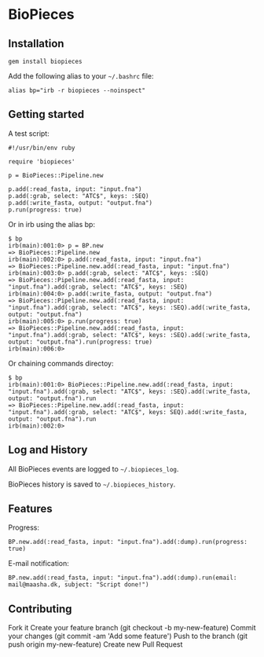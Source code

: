 BioPieces
=========

Installation
------------

`gem install biopieces`

Add the following alias to your `~/.bashrc` file:

`alias bp="irb -r biopieces --noinspect"`


Getting started
---------------

A test script:

    #!/usr/bin/env ruby
    
    require 'biopieces'
    
    p = BioPieces::Pipeline.new
    
    p.add(:read_fasta, input: "input.fna")
    p.add(:grab, select: "ATC$", keys: :SEQ)
    p.add(:write_fasta, output: "output.fna")
    p.run(progress: true)

Or in irb using the alias bp:

    $ bp
    irb(main):001:0> p = BP.new
    => BioPieces::Pipeline.new
    irb(main):002:0> p.add(:read_fasta, input: "input.fna")
    => BioPieces::Pipeline.new.add(:read_fasta, input: "input.fna")
    irb(main):003:0> p.add(:grab, select: "ATC$", keys: :SEQ)
    => BioPieces::Pipeline.new.add(:read_fasta, input: "input.fna").add(:grab, select: "ATC$", keys: :SEQ)
    irb(main):004:0> p.add(:write_fasta, output: "output.fna")
    => BioPieces::Pipeline.new.add(:read_fasta, input: "input.fna").add(:grab, select: "ATC$", keys: :SEQ).add(:write_fasta, output: "output.fna")
    irb(main):005:0> p.run(progress: true)
    => BioPieces::Pipeline.new.add(:read_fasta, input: "input.fna").add(:grab, select: "ATC$", keys: :SEQ).add(:write_fasta, output: "output.fna").run(progress: true)
    irb(main):006:0>

Or chaining commands directoy:

    $ bp
    irb(main):001:0> BioPieces::Pipeline.new.add(:read_fasta, input: "input.fna").add(:grab, select: "ATC$", keys: :SEQ).add(:write_fasta, output: "output.fna").run
    => BioPieces::Pipeline.new.add(:read_fasta, input: "input.fna").add(:grab, select: "ATC$", keys: SEQ).add(:write_fasta, output: "output.fna").run
    irb(main):002:0>

Log and History
---------------

All BioPieces events are logged to `~/.biopieces_log`.

BioPieces history is saved to `~/.biopieces_history`.


Features
--------

Progress:

`BP.new.add(:read_fasta, input: "input.fna").add(:dump).run(progress: true)`

E-mail notification:

`BP.new.add(:read_fasta, input: "input.fna").add(:dump).run(email: mail@maasha.dk, subject: "Script done!")`


Contributing
------------

Fork it
Create your feature branch (git checkout -b my-new-feature)
Commit your changes (git commit -am 'Add some feature')
Push to the branch (git push origin my-new-feature)
Create new Pull Request
